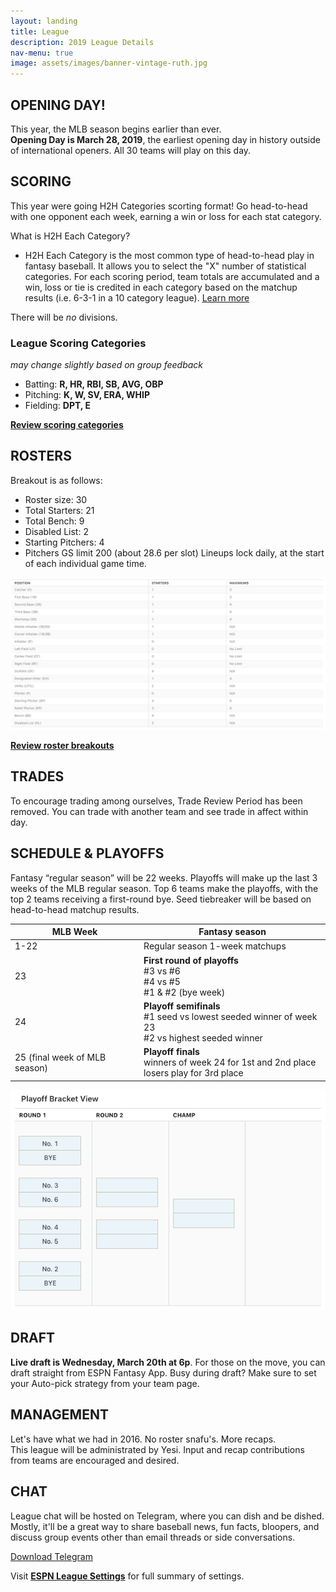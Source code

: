 ```yaml
---
layout: landing
title: League
description: 2019 League Details
nav-menu: true
image: assets/images/banner-vintage-ruth.jpg
---
```


## OPENING DAY!
This year, the MLB season begins earlier than ever. <br>
**Opening Day is March 28, 2019**, the earliest opening day in history outside of international openers. All 30 teams will play on this day.

## SCORING
This year were going H2H Categories scorting format! Go head-to-head with one opponent each week, earning a win or loss for each stat category.

What is H2H Each Category?
* H2H Each Category is the most common type of head-to-head play in fantasy baseball. It allows you to select the "X" number of statistical categories. For each scoring period, team totals are accumulated and a win, loss or tie is credited in each category based on the matchup results (i.e. 6-3-1 in a 10 category league). [Learn more](https://support.espn.com/hc/en-us/articles/360003913972-Scoring-Formats)

There will be *no* divisions.

### League Scoring Categories
_may change slightly based on group feedback_
- Batting: **R, HR, RBI, SB, AVG, OBP**
- Pitching: **K, W, SV, ERA, WHIP**
- Fielding: **DPT, E**

[**Review scoring categories**](http://fantasy.espn.com/baseball/league/settings?leagueId=96224&view=scoring)

## ROSTERS
Breakout is as follows:
* Roster size: 30
* Total Starters: 21
* Total Bench: 9
* Disabled List: 2
* Starting Pitchers: 4
* Pitchers GS limit 200 (about 28.6 per slot)
Lineups lock daily, at the start of each individual game time.

![Roster](/assets/images/league-roster.png)

[**Review roster breakouts**](http://fantasy.espn.com/baseball/league/settings?leagueId=96224&view=rosters)

## TRADES
To encourage trading among ourselves, Trade Review Period has been removed. You can trade with another team and see trade in affect within day.

## SCHEDULE & PLAYOFFS
Fantasy “regular season” will be 22 weeks. Playoffs will make up the last 3 weeks of the MLB regular season. Top 6 teams make the playoffs, with the top 2 teams receiving a first-round bye. Seed tiebreaker will be based on head-to-head matchup results.

| MLB Week | Fantasy season |
| --------------------|----------------|
| 1-22 | Regular season 1-week matchups
| 23  | **First round of playoffs** <br> #3 vs #6 <br> #4 vs #5 <br> #1 & #2 (bye week) |
| 24  | **Playoff semifinals** <br>#1 seed vs lowest seeded winner of week 23 <br> #2 vs highest seeded winner
| 25 (final week of MLB season) | **Playoff finals** <br>winners of week 24 for 1st and 2nd place <br> losers play for 3rd place | 

![playoff bracket](/assets/images/league-playoff-bracket.png)

## DRAFT
**Live draft is Wednesday, March 20th at 6p**. For those on the move, you can draft straight from ESPN Fantasy App. Busy during draft? Make sure to set your Auto-pick strategy from your team page.


## MANAGEMENT
Let's have what we had in 2016. No roster snafu's. More recaps. <br>
This league will be administrated by Yesi. Input and recap contributions from teams are encouraged and desired. 

## CHAT
League chat will be hosted on Telegram, where you can dish and be dished. Mostly, it'll be a great way to share baseball news, fun facts, bloopers, and discuss group events other than email threads or side conversations.

[Download Telegram](https://telegram.org/)

Visit [**ESPN League Settings**](http://fantasy.espn.com/baseball/league/settings?leagueId=96224&seasonId=2019&view=summary) for full summary of settings.
